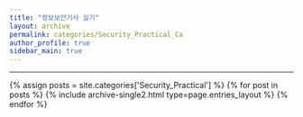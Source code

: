 ```yaml
---
title: "정보보안기사 실기"
layout: archive
permalink: categories/Security_Practical_Ca
author_profile: true
sidebar_main: true
---
```


<!-- 공백이 포함되어 있는 카테고리 이름의 경우 site.categories['a b c'] 이런식으로! -->

***

{% assign posts = site.categories['Security_Practical'] %}
{% for post in posts %} {% include archive-single2.html type=page.entries_layout %} {% endfor %}

